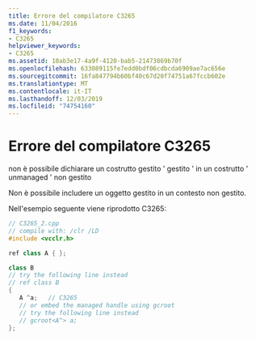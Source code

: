 ```yaml
---
title: Errore del compilatore C3265
ms.date: 11/04/2016
f1_keywords:
- C3265
helpviewer_keywords:
- C3265
ms.assetid: 10ab3e17-4a9f-4120-bab5-21473869b70f
ms.openlocfilehash: 633089115fe7edd0bdf06cdbcda6909ae7ac656e
ms.sourcegitcommit: 16fa847794b60bf40c67d20f74751a67fccb602e
ms.translationtype: MT
ms.contentlocale: it-IT
ms.lasthandoff: 12/03/2019
ms.locfileid: "74754160"
---
```

# <a name="compiler-error-c3265"></a>Errore del compilatore C3265

non è possibile dichiarare un costrutto gestito ' gestito ' in un costrutto ' unmanaged ' non gestito

Non è possibile includere un oggetto gestito in un contesto non gestito.

Nell'esempio seguente viene riprodotto C3265:

```cpp
// C3265_2.cpp
// compile with: /clr /LD
#include <vcclr.h>

ref class A { };

class B
// try the following line instead
// ref class B
{
   A ^a;   // C3265
   // or embed the managed handle using gcroot
   // try the following line instead
   // gcroot<A^> a;
};
```
